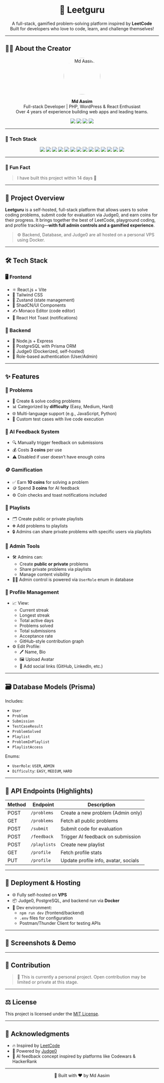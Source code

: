 <h1 align="center">🧠 Leetguru</h1>
<p align="center">
  A full-stack, gamified problem-solving platform inspired by <strong>LeetCode</strong><br/>
  Built for developers who love to code, learn, and challenge themselves!
</p>

---


## 👨‍💻 About the Creator

<p align="center">
  <img src="https://avatars.githubusercontent.com/u/145275382?v=4" width="120" style="border-radius: 50%" alt="Md Aasim" />
</p>

<p align="center">
  <strong>Md Aasim</strong><br/>
  Full-stack Developer | PHP, WordPress & React Enthusiast <br/>
  Over 4 years of experience building web apps and leading teams.
</p>

<p align="center">
  <a href="https://github.com/MdAasim01"><img src="https://img.shields.io/badge/GitHub-100000?style=for-the-badge&logo=github&logoColor=white"/></a>
  <a href="https://www.linkedin.com/in/md-aasim/"><img src="https://img.shields.io/badge/LinkedIn-0077B5?style=for-the-badge&logo=linkedin&logoColor=white"/></a>
  <a href="https://x.com/MdAasim03/"><img src="https://img.shields.io/badge/Twitter-1DA1F2?style=for-the-badge&logo=twitter&logoColor=white"/></a>
  <a href="https://www.youtube.com/aasim"><img src="https://img.shields.io/badge/YouTube-FF0000?style=for-the-badge&logo=youtube&logoColor=white"/></a>
</p>

---

### 🧰 Tech Stack

<p align="center">
  <img src="https://img.shields.io/badge/PHP-777BB4?style=for-the-badge&logo=php&logoColor=white" />
  <img src="https://img.shields.io/badge/MySQL-005C84?style=for-the-badge&logo=mysql&logoColor=white" />
  <img src="https://img.shields.io/badge/WordPress-21759B?style=for-the-badge&logo=wordpress&logoColor=white" />
  <img src="https://img.shields.io/badge/jQuery-0769AD?style=for-the-badge&logo=jquery&logoColor=white" />
  <img src="https://img.shields.io/badge/HTML5-E34F26?style=for-the-badge&logo=html5&logoColor=white" />
  <img src="https://img.shields.io/badge/CSS3-1572B6?style=for-the-badge&logo=css3&logoColor=white" />
  <img src="https://img.shields.io/badge/React-20232A?style=for-the-badge&logo=react&logoColor=61DAFB" />
  <img src="https://img.shields.io/badge/Tailwind-06B6D4?style=for-the-badge&logo=tailwindcss&logoColor=white" />
  <img src="https://img.shields.io/badge/Node.js-339933?style=for-the-badge&logo=node.js&logoColor=white" />
  <img src="https://img.shields.io/badge/Express-000000?style=for-the-badge&logo=express&logoColor=white" />
  <img src="https://img.shields.io/badge/Prisma-2D3748?style=for-the-badge&logo=prisma&logoColor=white" />
  <img src="https://img.shields.io/badge/PostgreSQL-4169E1?style=for-the-badge&logo=postgresql&logoColor=white" />
  <img src="https://img.shields.io/badge/Docker-2496ED?style=for-the-badge&logo=docker&logoColor=white" />
  <img src="https://img.shields.io/badge/MongoDB-339933?style=for-the-badge&logo=mongodb&logoColor=white" />
</p>


---

### 🎉 Fun Fact
> I have built this project within 14 days 💪

---


## 🚀 Project Overview

**Leetguru** is a self-hosted, full-stack platform that allows users to solve coding problems, submit code for evaluation via Judge0, and earn coins for their progress. It brings together the best of LeetCode, playground coding, and profile tracking—**with full admin controls and a gamified experience**.

> ⚙️ Backend, Database, and Judge0 are all hosted on a personal VPS using Docker.

---

## 🛠️ Tech Stack

### 🖥️ Frontend
- ⚛️ React.js + Vite
- 🎨 Tailwind CSS
- 🧠 Zustand (state management)
- 🧩 ShadCN/UI Components
- ✍️ Monaco Editor (code editor)
- 🔔 React Hot Toast (notifications)

### 🔧 Backend
- 🧱 Node.js + Express
- 🐘 PostgreSQL with Prisma ORM
- 🧪 Judge0 (Dockerized, self-hosted)
- 🔐 Role-based authentication (User/Admin)

---

## ✨ Features

### 🧩 Problems
- 🧠 Create & solve coding problems
- 📊 Categorized by **difficulty** (Easy, Medium, Hard)
- 🌐 Multi-language support (e.g., JavaScript, Python)
- 🧪 Custom test cases with live code execution

### 🧠 AI Feedback System
- 🔍 Manually trigger feedback on submissions
- 💰 Costs **3 coins** per use
- ⚠️ Disabled if user doesn’t have enough coins

### 🪙 Gamification
- ✅ Earn **10 coins** for solving a problem
- 🪙 Spend **3 coins** for AI feedback
- ⚙️ Coin checks and toast notifications included

### 📁 Playlists
- 🗂️ Create public or private playlists
- ➕ Add problems to playlists
- 🔒 Admins can share private problems with specific users via playlists

### 🔐 Admin Tools
- 🛠️ Admins can:
  - Create **public or private** problems
  - Share private problems via playlists
  - Manage content visibility
- 🧑‍💻 Admin control is powered via `UserRole` enum in database

### 👤 Profile Management
- 📈 View:
  - Current streak
  - Longest streak
  - Total active days
  - Problems solved
  - Total submissions
  - Acceptance rate
  - GitHub-style contribution graph
- ⚙️ Edit Profile:
  - 🖊️ Name, Bio
  - 🖼️ Upload Avatar
  - 🔗 Add social links (GitHub, LinkedIn, etc.)

---

## 🗃️ Database Models (Prisma)

Includes:
- `User`
- `Problem`
- `Submission`
- `TestCaseResult`
- `ProblemSolved`
- `Playlist`
- `ProblemInPlaylist`
- `PlaylistAccess`

Enums:
- `UserRole`: `USER`, `ADMIN`
- `Difficulty`: `EASY`, `MEDIUM`, `HARD`

---

## 📡 API Endpoints (Highlights)

| Method | Endpoint          | Description                          |
|--------|-------------------|--------------------------------------|
| POST   | `/problems`       | Create a new problem (Admin only)    |
| GET    | `/problems`       | Fetch all public problems            |
| POST   | `/submit`         | Submit code for evaluation           |
| POST   | `/feedback`       | Trigger AI feedback on submission    |
| POST   | `/playlists`      | Create new playlist                  |
| GET    | `/profile`        | Fetch profile stats                  |
| PUT    | `/profile`        | Update profile info, avatar, socials|

---

## 🐳 Deployment & Hosting

- 🌐 Fully self-hosted on **VPS**
- 📦 Judge0, PostgreSQL, and backend run via **Docker**
- 🌱 Dev environment:
  - `npm run dev` (frontend/backend)
  - `.env` files for configuration
  - Postman/Thunder Client for testing APIs

---

## 📸 Screenshots & Demo

<!-- Add screenshots/gifs here when available -->
<!-- Example:
![Home](screenshots/home.png)
![Profile](screenshots/profile.png)
-->

---

## 🤝 Contribution

> 🛑 This is currently a personal project. Open contribution may be limited or private at this stage.

---

## ⚖️ License

This project is licensed under the [MIT License](LICENSE).

---

## 🙌 Acknowledgments

- 🔥 Inspired by [LeetCode](https://leetcode.com/)
- 🧪 Powered by [Judge0](https://judge0.com/)
- 🧠 AI feedback concept inspired by platforms like Codewars & HackerRank

---

<p align="center">🚀 Built with ❤️ by Md Aasim</p>

